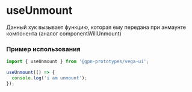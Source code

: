 # useUnmount

Данный хук вызывает функцию, которая ему передана при анмаунте компонента (аналог componentWillUnmount)

### Пример использования

```ts
import { useUnmount } from '@gpn-prototypes/vega-ui';

useUnmount(() => {
  console.log('i am unmount');
});
```
